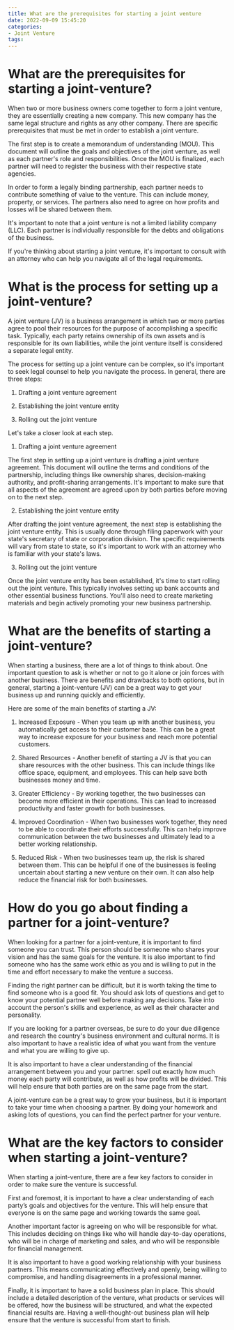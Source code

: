 ```yaml
---
title: What are the prerequisites for starting a joint venture
date: 2022-09-09 15:45:20
categories:
- Joint Venture
tags:
---
```



#  What are the prerequisites for starting a joint-venture?

When two or more business owners come together to form a joint venture, they are essentially creating a new company. This new company has the same legal structure and rights as any other company. There are specific prerequisites that must be met in order to establish a joint venture.

The first step is to create a memorandum of understanding (MOU). This document will outline the goals and objectives of the joint venture, as well as each partner's role and responsibilities. Once the MOU is finalized, each partner will need to register the business with their respective state agencies.

In order to form a legally binding partnership, each partner needs to contribute something of value to the venture. This can include money, property, or services. The partners also need to agree on how profits and losses will be shared between them.

It's important to note that a joint venture is not a limited liability company (LLC). Each partner is individually responsible for the debts and obligations of the business.

If you're thinking about starting a joint venture, it's important to consult with an attorney who can help you navigate all of the legal requirements.

#  What is the process for setting up a joint-venture?

A joint venture (JV) is a business arrangement in which two or more parties agree to pool their resources for the purpose of accomplishing a specific task. Typically, each party retains ownership of its own assets and is responsible for its own liabilities, while the joint venture itself is considered a separate legal entity.

The process for setting up a joint venture can be complex, so it's important to seek legal counsel to help you navigate the process. In general, there are three steps:

1. Drafting a joint venture agreement

2. Establishing the joint venture entity

3. Rolling out the joint venture

Let's take a closer look at each step.

1. Drafting a joint venture agreement

The first step in setting up a joint venture is drafting a joint venture agreement. This document will outline the terms and conditions of the partnership, including things like ownership shares, decision-making authority, and profit-sharing arrangements. It's important to make sure that all aspects of the agreement are agreed upon by both parties before moving on to the next step.

2. Establishing the joint venture entity

After drafting the joint venture agreement, the next step is establishing the joint venture entity. This is usually done through filing paperwork with your state's secretary of state or corporation division. The specific requirements will vary from state to state, so it's important to work with an attorney who is familiar with your state's laws.

3. Rolling out the joint venture

Once the joint venture entity has been established, it's time to start rolling out the joint venture. This typically involves setting up bank accounts and other essential business functions. You'll also need to create marketing materials and begin actively promoting your new business partnership.

#  What are the benefits of starting a joint-venture?

When starting a business, there are a lot of things to think about. One important question to ask is whether or not to go it alone or join forces with another business. There are benefits and drawbacks to both options, but in general, starting a joint-venture (JV) can be a great way to get your business up and running quickly and efficiently.

Here are some of the main benefits of starting a JV:

1. Increased Exposure - When you team up with another business, you automatically get access to their customer base. This can be a great way to increase exposure for your business and reach more potential customers.

2. Shared Resources - Another benefit of starting a JV is that you can share resources with the other business. This can include things like office space, equipment, and employees. This can help save both businesses money and time.

3. Greater Efficiency - By working together, the two businesses can become more efficient in their operations. This can lead to increased productivity and faster growth for both businesses.

4. Improved Coordination - When two businesses work together, they need to be able to coordinate their efforts successfully. This can help improve communication between the two businesses and ultimately lead to a better working relationship.

5. Reduced Risk - When two businesses team up, the risk is shared between them. This can be helpful if one of the businesses is feeling uncertain about starting a new venture on their own. It can also help reduce the financial risk for both businesses.

#  How do you go about finding a partner for a joint-venture?

When looking for a partner for a joint-venture, it is important to find someone you can trust. This person should be someone who shares your vision and has the same goals for the venture. It is also important to find someone who has the same work ethic as you and is willing to put in the time and effort necessary to make the venture a success.

Finding the right partner can be difficult, but it is worth taking the time to find someone who is a good fit. You should ask lots of questions and get to know your potential partner well before making any decisions. Take into account the person's skills and experience, as well as their character and personality.

If you are looking for a partner overseas, be sure to do your due diligence and research the country's business environment and cultural norms. It is also important to have a realistic idea of what you want from the venture and what you are willing to give up.

It is also important to have a clear understanding of the financial arrangement between you and your partner. spell out exactly how much money each party will contribute, as well as how profits will be divided. This will help ensure that both parties are on the same page from the start.

A joint-venture can be a great way to grow your business, but it is important to take your time when choosing a partner. By doing your homework and asking lots of questions, you can find the perfect partner for your venture.

#  What are the key factors to consider when starting a joint-venture?

When starting a joint-venture, there are a few key factors to consider in order to make sure the venture is successful. 

First and foremost, it is important to have a clear understanding of each party’s goals and objectives for the venture. This will help ensure that everyone is on the same page and working towards the same goal. 

Another important factor is agreeing on who will be responsible for what. This includes deciding on things like who will handle day-to-day operations, who will be in charge of marketing and sales, and who will be responsible for financial management. 

It is also important to have a good working relationship with your business partners. This means communicating effectively and openly, being willing to compromise, and handling disagreements in a professional manner. 

Finally, it is important to have a solid business plan in place. This should include a detailed description of the venture, what products or services will be offered, how the business will be structured, and what the expected financial results are. Having a well-thought-out business plan will help ensure that the venture is successful from start to finish.